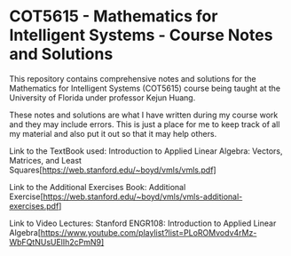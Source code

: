 # COT5615 - Mathematics for Intelligent Systems - Course Notes and Solutions

This repository contains comprehensive notes and solutions for the Mathematics for Intelligent Systems (COT5615) course being taught at the University of Florida under professor Kejun Huang.

These notes and solutions are what I have written during my course work and they may include errors. This is just a place for me to keep track of all my material and also put it out so that it may help others. 

Link to the TextBook used: Introduction to Applied Linear Algebra: Vectors, Matrices, and Least Squares[https://web.stanford.edu/~boyd/vmls/vmls.pdf]

Link to the Additional Exercises Book: Additional Exercise[https://web.stanford.edu/~boyd/vmls/vmls-additional-exercises.pdf]

Link to Video Lectures: Stanford ENGR108: Introduction to Applied Linear Algebra[https://www.youtube.com/playlist?list=PLoROMvodv4rMz-WbFQtNUsUElIh2cPmN9]


